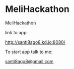 MeliHackathon
=============

MeliHackathon


link to app:

http://santi8ago8.kd.io:8080/


To start app talk to me: 

santi8ago8@gmail.com
